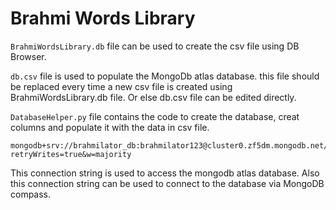 # Brahmi Words Library

`BrahmiWordsLibrary.db` file can be used to create the csv file using DB Browser.

`db.csv` file is used to populate the MongoDb atlas database. this file should be replaced every time a new csv file is created using BrahmiWordsLibrary.db file. Or else db.csv file can be edited directly.

`DatabaseHelper.py` file contains the code to create the database, creat columns and populate it with the data in csv file.

    mongodb+srv://brahmilator_db:brahmilator123@cluster0.zf5dm.mongodb.net/brahmilator_db?retryWrites=true&w=majority

This connection string is used to access the mongodb atlas database. Also this connection string can be used to connect to the database via MongoDB compass.